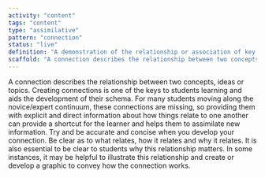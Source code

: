 ```yaml
---
activity: "content"
tags: "content"
type: "assimilative"
pattern: "connection"
status: "live"
definition: "A demonstration of the relationship or association of key concepts."
scaffold: "A connection describes the relationship between two concepts, ideas or topics. Creating connections is one of the keys to students learning and aids the development of their schema. For many students moving along the novice/expert continuum, these connections are missing, so providing them with explicit and direct information about how things relate to one another can provide a shortcut for the learner and helps them to assimilate new information. Try and be accurate and concise when you develop your connection. Be clear as to what relates, how it relates and why it relates. It is also essential to be clear to students why this relationship matters. In some instances, it may be helpful to illustrate this relationship and create or develop a graphic to convey how the connection works."
---
```


A connection describes the relationship between two concepts, ideas or topics. Creating connections is one of the keys to students learning and aids the development of their schema. For many students moving along the novice/expert continuum, these connections are missing, so providing them with explicit and direct information about how things relate to one another can provide a shortcut for the learner and helps them to assimilate new information. Try and be accurate and concise when you develop your connection. Be clear as to what relates, how it relates and why it relates. It is also essential to be clear to students why this relationship matters. In some instances, it may be helpful to illustrate this relationship and create or develop a graphic to convey how the connection works.

